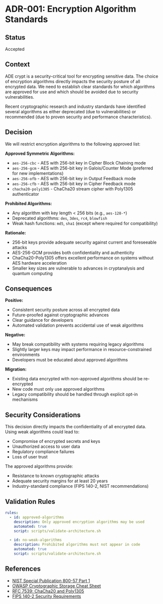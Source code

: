 # ADR-001: Encryption Algorithm Standards

## Status
Accepted

## Context
ADE crypt is a security-critical tool for encrypting sensitive data. The choice of encryption algorithms directly impacts the security posture of all encrypted data. We need to establish clear standards for which algorithms are approved for use and which should be avoided due to security vulnerabilities.

Recent cryptographic research and industry standards have identified several algorithms as either deprecated (due to vulnerabilities) or recommended (due to proven security and performance characteristics).

## Decision
We will restrict encryption algorithms to the following approved list:

**Approved Symmetric Algorithms:**
- `aes-256-cbc` - AES with 256-bit key in Cipher Block Chaining mode
- `aes-256-gcm` - AES with 256-bit key in Galois/Counter Mode (preferred for new implementations)
- `aes-256-ofb` - AES with 256-bit key in Output Feedback mode
- `aes-256-cfb` - AES with 256-bit key in Cipher Feedback mode  
- `chacha20-poly1305` - ChaCha20 stream cipher with Poly1305 authenticator

**Prohibited Algorithms:**
- Any algorithm with key length < 256 bits (e.g., `aes-128-*`)
- Deprecated algorithms: `des`, `3des`, `rc4`, `blowfish`
- Weak hash functions: `md5`, `sha1` (except where required for compatibility)

**Rationale:**
- 256-bit keys provide adequate security against current and foreseeable attacks
- AES-256-GCM provides both confidentiality and authenticity
- ChaCha20-Poly1305 offers excellent performance on systems without AES hardware acceleration
- Smaller key sizes are vulnerable to advances in cryptanalysis and quantum computing

## Consequences

**Positive:**
- Consistent security posture across all encrypted data
- Future-proofed against cryptographic advances
- Clear guidance for developers
- Automated validation prevents accidental use of weak algorithms

**Negative:**
- May break compatibility with systems requiring legacy algorithms
- Slightly larger keys may impact performance in resource-constrained environments
- Developers must be educated about approved algorithms

**Migration:**
- Existing data encrypted with non-approved algorithms should be re-encrypted
- New code must only use approved algorithms
- Legacy compatibility should be handled through explicit opt-in mechanisms

## Security Considerations
This decision directly impacts the confidentiality of all encrypted data. Using weak algorithms could lead to:
- Compromise of encrypted secrets and keys
- Unauthorized access to user data
- Regulatory compliance failures
- Loss of user trust

The approved algorithms provide:
- Resistance to known cryptographic attacks
- Adequate security margins for at least 20 years
- Industry-standard compliance (FIPS 140-2, NIST recommendations)

## Validation Rules
```yaml
rules:
  - id: approved-algorithms
    description: Only approved encryption algorithms may be used
    automated: true
    script: scripts/validate-architecture.sh
  
  - id: no-weak-algorithms  
    description: Prohibited algorithms must not appear in code
    automated: true
    script: scripts/validate-architecture.sh
```

## References
- [NIST Special Publication 800-57 Part 1](https://csrc.nist.gov/publications/detail/sp/800-57-part-1/rev-5/final)
- [OWASP Cryptographic Storage Cheat Sheet](https://cheatsheetseries.owasp.org/cheatsheets/Cryptographic_Storage_Cheat_Sheet.html)
- [RFC 7539: ChaCha20 and Poly1305](https://tools.ietf.org/html/rfc7539)
- [FIPS 140-2 Security Requirements](https://csrc.nist.gov/publications/detail/fips/140/2/final)